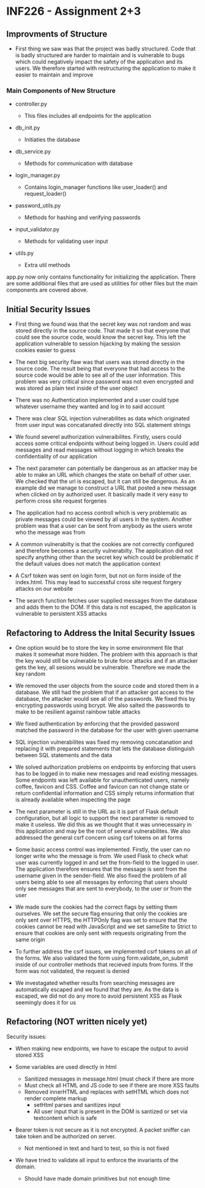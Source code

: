 # INF226 - Assignment 2+3

## Improvments of Structure

- First thing we saw was that the project was badly structured. Code that is badly structured are harder to maintain and is vulnerable to bugs which could negatively impact the safety of the application and its users. We therefore started with restructuring the application to make it easier to maintain and improve

### Main Components of New Structure

- controller.py
  - This files includes all endpoints for the application
- db_init.py
  - Initiaties the database
- db_service.py
  - Methods for communication with database
- login_manager.py
  - Contains login_manager functions like user_loader() and request_loader()
- password_utils.py
  - Methods for hashing and verifying passwords
- input_validator.py
  - Methods for validating user input
- utils.py

  - Extra util methods

app.py now only contains functionality for initializing the application. There are some additional files that are used as utilities for other files but the main components are covered above.

## Initial Security Issues

- First thing we found was that the secret key was not random and was stored directly in the source code. That made it so that everyone that could see the source code, would know the secret key. This left the application vulnerable to session hijacking by making the session cookies easier to guess

- The next big security flaw was that users was stored directly in the source code. The result being that everyone that had access to the source code would be able to see all of the user information. This problem was very critical since password was not even encrypted and was stored as plain text inside of the user object

- There was no Authentication implemented and a user could type whatever username they wanted and log in to said account

- There was clear SQL injection vulnerabilites as data which originated from user input was concatanated directly into SQL statement strings

- We found severel authorization vulneraibilites. Firstly, users could access some critical endpoints without being logged in. Users could add messages and read messages without logging in which breaks the confidentiality of our application

- The next parameter can potentially be dangerous as an attacker may be able to make an URL which changes the state on behalf of other user. We checked that the url is escaped, but it can still be dangerous. As an example did we manage to construct a URL that posted a new message when clicked on by authorized user. It basically made it very easy to perform cross site request forgeries

- The application had no access controll which is very problematic as private messages could be viewed by all users in the system. Another problem was that a user can be sent from anybody as the users wrote who the message was from

- A common vulnerabilty is that the cookies are not correctly configured and therefore becomes a security vulnerabilty. The application did not specify anything other than the secret key which could be problematic if the default values does not match the application context

- A Csrf token was sent on login form, but not on form inside of the index.html. This may lead to successful cross site request forgery attacks on our website

- The search function fetches user supplied messages from the database and adds them to the DOM. If this data is not escaped, the applicaton is vulnerable to persistent XSS attacks

## Refactoring to Address the Inital Security Issues

- One option would be to store the key in some environment file that makes it somewhat more hidden. The problem with this approach is that
  the key would still be vulnerable to brute force attacks and if an attacker gets the key, all sesions would be vulnerable. Therefore we made the key random

- We removed the user objects from the source code and stored them in a database. We still had the problem that if an attacker got access to the database, the attacker would see all of the passwords. We fixed this by encrypting passwords using bcrypt. We also salted the passwords to make to be resilient against rainbow table attacks

- We fixed authentication by enforcing that the provided password matched the password in the database for the user with given username

- SQL injection vulnerabilites was fixed my removing concatanation and replacing it with prepared statements that lets the database distinguish between SQL statements and the data

- We solved authorization problems on endpoints by enforcing that users has to be logged in to make new messages and read existing messages. Some endpoints was left available for unauthenticated users, namely coffee, favicon and CSS. Coffee and favicon can not change state or return confidential information and CSS simply returns information that is already available when inspecting the page

- The next parameter is still in the URL as it is part of Flask default configuration, but all logic to support the next parameter is removed to make it useless. We did this as we thought that it was unnecessairy in this application and may be the root of several vulnerabilites. We also addressed the general csrf concern using csrf tokens on all forms

- Some basic access control was implemented. Firstly, the user can no longer write who the message is from. We used Flask to check what user was currently logged in and set the from-field to the logged in user. The application therefore ensures that the message is sent from the username given in the sender-field. We also fixed the problem of all users being able to see all messages by enforcing that users should only see messages that are sent to everybody, to the user or from the user

- We made sure the cookies had the correct flags by setting them ourselves. We set the secure flag ensuring that only the cookies are only sent over HTTPS, the HTTPOnly flag was set to ensure that the cookies cannot be read with JavaScript and we set sameSite to Strict to ensure that cookies are only sent with requests originating from the same origin

- To further address the csrf issues, we implemented csrf tokens on all of the forms. We also validated the form using form.validate_on_submit inside of our controller methods that recieved inputs from forms. If the form was not validated, the request is denied

- We investagated whether results from searching messages are automatically escaped and we found that they are. As the data is escaped, we did not do any more to avoid persistent XSS as Flask seemingly does it for us

## Refactoring (NOT written nicely yet)

Security issues:

- When making new endpoints, we have to escape the output to avoid stored XSS

- Some variables are used directly in html

  - Sanitized messages in message.html (must check if there are more
  - Must check all HTML and JS code to see if there are more XSS faults
  - Removed innerHTML and replaces with setHTML which does not render complete markup
    - setHtml parses and sanitizes input
    - All user input that is present in the DOM is santized or set via textcontent which is safe

- Bearer token is not secure as it is not encrypted. A packet sniffer can take token and be authorized on server.

  - Not mentioned in text and hard to test, so this is not fixed

- We have tried to validate all input to enforce the invariants of the domain.
  - Should have made domain primitives but not enough time
